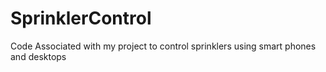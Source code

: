 # SprinklerControl
Code Associated with my project to control sprinklers using smart phones and desktops
